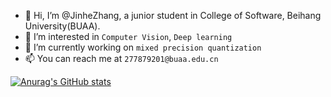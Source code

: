 - 👋 Hi, I’m @JinheZhang, a junior student in College of Software, Beihang University(BUAA). 
- 👀 I’m interested in `Computer Vision`, `Deep learning`
- 🌱 I’m currently working on `mixed precision quantization`
- 📫 You can reach me at `277879201@buaa.edu.cn`


[![Anurag's GitHub stats](https://github-readme-stats.vercel.app/api?username=AsukaCanDL&count_private=true)](https://github.com/anuraghazra/github-readme-stats)

<!---
JinheZhang/JinheZhang is a ✨ special ✨ repository because its `README.md` (this file) appears on your GitHub profile.
You can click the Preview link to take a look at your changes.
--->
